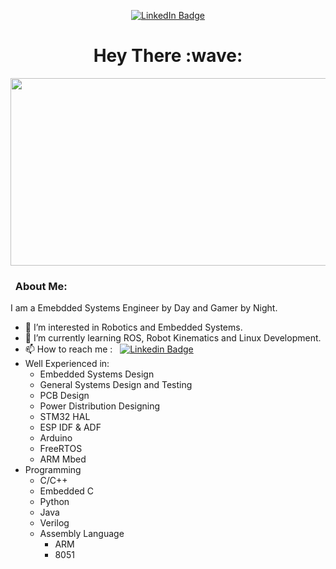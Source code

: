 <p align="center">
<a href="https://www.linkedin.com/in/sudiir12345"><img src="https://img.shields.io/badge/LinkedIn-blue?style=for-the-badge&logo=linkedin&logoColor=white" alt="LinkedIn Badge"></a>
</p>
<h1 align="center">Hey There :wave:</h1>

<div align="center">
  <img src="https://media.giphy.com/media/8gRgYeXD3rKUcjWlzB/giphy.gif" width="600" height="300"/>
</div>

### &nbsp; About Me:
I am a Emebdded Systems Engineer by Day and Gamer by Night.

- 👀 I’m interested in Robotics and Embedded Systems.
- 🌱 I’m currently learning ROS, Robot Kinematics and Linux Development.
- 📫 How to reach me : &nbsp; [![Linkedin Badge](https://img.shields.io/badge/-Sudiir-blue?style=flat&logo=Linkedin&logoColor=white)](https://www.linkedin.com/in/sudiir12345)
- Well Experienced in:
  - Embedded Systems Design
  - General Systems Design and Testing
  - PCB Design
  - Power Distribution Designing
  - STM32 HAL
  - ESP IDF & ADF
  - Arduino
  - FreeRTOS
  - ARM Mbed
- Programming
    - C/C++
    - Embedded C
    - Python
    - Java
    - Verilog
    - Assembly Language
      - ARM
      - 8051 
